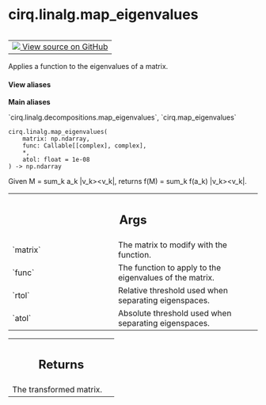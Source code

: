 <div itemscope itemtype="http://developers.google.com/ReferenceObject">
<meta itemprop="name" content="cirq.linalg.map_eigenvalues" />
<meta itemprop="path" content="Stable" />
</div>

# cirq.linalg.map_eigenvalues

<!-- Insert buttons and diff -->

<table class="tfo-notebook-buttons tfo-api" align="left">

<td>
  <a target="_blank" href="https://github.com/quantumlib/cirq/tree/master/cirq/linalg/decompositions.py">
    <img src="https://www.tensorflow.org/images/GitHub-Mark-32px.png" />
    View source on GitHub
  </a>
</td>
</table>



Applies a function to the eigenvalues of a matrix.

<section class="expandable">
  <h4 class="showalways">View aliases</h4>
  <p>
<b>Main aliases</b>
<p>`cirq.linalg.decompositions.map_eigenvalues`, `cirq.map_eigenvalues`</p>
</p>
</section>

<pre class="devsite-click-to-copy prettyprint lang-py tfo-signature-link">
<code>cirq.linalg.map_eigenvalues(
    matrix: np.ndarray,
    func: Callable[[complex], complex],
    *,
    atol: float = 1e-08
) -> np.ndarray
</code></pre>



<!-- Placeholder for "Used in" -->

Given M = sum_k a_k |v_k><v_k|, returns f(M) = sum_k f(a_k) |v_k><v_k|.

<!-- Tabular view -->
 <table class="responsive fixed orange">
<colgroup><col width="214px"><col></colgroup>
<tr><th colspan="2"><h2 class="add-link">Args</h2></th></tr>

<tr>
<td>
`matrix`
</td>
<td>
The matrix to modify with the function.
</td>
</tr><tr>
<td>
`func`
</td>
<td>
The function to apply to the eigenvalues of the matrix.
</td>
</tr><tr>
<td>
`rtol`
</td>
<td>
Relative threshold used when separating eigenspaces.
</td>
</tr><tr>
<td>
`atol`
</td>
<td>
Absolute threshold used when separating eigenspaces.
</td>
</tr>
</table>



<!-- Tabular view -->
 <table class="responsive fixed orange">
<colgroup><col width="214px"><col></colgroup>
<tr><th colspan="2"><h2 class="add-link">Returns</h2></th></tr>
<tr class="alt">
<td colspan="2">
The transformed matrix.
</td>
</tr>

</table>

